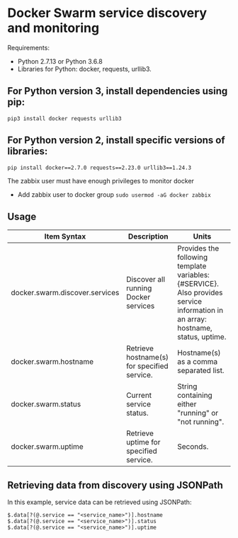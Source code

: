 # Docker Swarm service discovery and monitoring

Requirements:
- Python 2.7.13 or Python 3.6.8
- Libraries for Python: docker, requests, urllib3.


## For Python version 3, install dependencies using pip:
```
pip3 install docker requests urllib3
```


## For Python version 2, install specific versions of libraries:
```
pip install docker==2.7.0 requests==2.23.0 urllib3==1.24.3
```


The zabbix user must have enough privileges to monitor docker

* Add zabbix user to docker group `sudo usermod -aG docker zabbix`


## Usage

Item Syntax | Description | Units |
----------- | ----------- | ----- |
docker.swarm.discover.services | Discover all running Docker services | Provides the following template variables: {#SERVICE}. Also provides service information in an array: hostname, status, uptime. |
docker.swarm.hostname | Retrieve hostname(s) for specified service. | Hostname(s) as a comma separated list. |
docker.swarm.status | Current service status. | String containing either "running" or "not running". |
docker.swarm.uptime | Retrieve uptime for specified service. | Seconds. |


## Retrieving data from discovery using JSONPath

In this example, service data can be retrieved using JSONPath:
```
$.data[?(@.service == "<service_name>")].hostname
$.data[?(@.service == "<service_name>")].status
$.data[?(@.service == "<service_name>")].uptime
```
